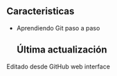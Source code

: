 ## Caracteristicas
- Aprendiendo Git paso a paso
  ## Última actualización  
Editado desde GitHub web interface
